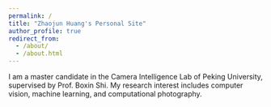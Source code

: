 ```yaml
---
permalink: /
title: "Zhaojun Huang's Personal Site"
author_profile: true
redirect_from: 
  - /about/
  - /about.html
---
```

I am a master candidate in the Camera Intelligence Lab of Peking University, supervised by Prof. Boxin Shi. My research interest includes computer vision, machine learning, and computational photography.
